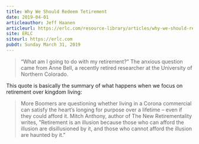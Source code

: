 ```yaml
---
title: Why We Should Redeem Tetirement
date: 2019-04-01
articleauthor: Jeff Haanen
articleurl: https://erlc.com/resource-library/articles/why-we-should-redeem-retirement
site: ERLC
siteurl: https://erlc.com
pubdt: Sunday March 31, 2019
---
```


> “What am I going to do with my retirement?” The anxious question came from Anne Bell, a recently retired researcher at the University of Northern Colorado.

This quote is basically the summary of what happens when we focus on retirement over kingdom living:

> More Boomers are questioning whether living in a Corona commercial can satisfy the heart’s longing for purpose over a lifetime – even if they could afford it. Mitch Anthony, author of The New Retirementality writes, "Retirement is an illusion because those who can afford the illusion are disillusioned by it, and those who cannot afford the illusion are haunted by it."